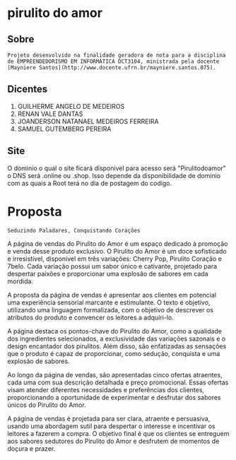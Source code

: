 # pirulito do amor

## Sobre
    Projeto desenvolvido na finalidade geradora de nota para a disciplina de EMPREENDEDORISMO EM INFORMÁTICA DCT3104, ministrada pela docente [Mayniere Santos](http://www.docente.ufrn.br/mayniere.santos.075).

## Dicentes
1. GUILHERME ANGELO DE MEDEIROS 
2. RENAN VALE DANTAS
3. JOANDERSON NATANAEL MEDEIROS FERREIRA
4. SAMUEL GUTEMBERG PEREIRA 
## Site
O dominio o qual o site ficará disponivel para acesso será "Pirulitodoamor" o DNS será .online ou .shop. Isso depende da disponibilidade de dominio com as quais a Root terá no dia de postagem do codigo.

# Proposta
``` Seduzindo Paladares, Conquistando Corações ```

A página de vendas do Pirulito do Amor é um espaço dedicado à promoção e venda desse produto exclusivo. O Pirulito do Amor é um doce sofisticado e irresistível, disponível em três variações: Cherry Pop, Pirulito Coração e 7belo. Cada variação possui um sabor único e cativante, projetado para despertar paixões e proporcionar uma explosão de sabores em cada mordida.

A proposta da página de vendas é apresentar aos clientes em potencial uma experiência sensorial marcante e estimulante. O texto é objetivo, utilizando uma linguagem formalizada, com o objetivo de descrever os atributos do produto e convencer os leitores a adquiri-lo.

A página destaca os pontos-chave do Pirulito do Amor, como a qualidade dos ingredientes selecionados, a exclusividade das variações sazonais e o design encantador dos pirulitos. Além disso, são enfatizadas as sensações que o produto é capaz de proporcionar, como sedução, conquista e uma explosão de sabores.

Ao longo da página de vendas, são apresentadas cinco ofertas atraentes, cada uma com sua descrição detalhada e preço promocional. Essas ofertas visam atender diferentes necessidades e preferências dos clientes, proporcionando a oportunidade de experimentar e desfrutar dos sabores únicos do Pirulito do Amor.

A página de vendas é projetada para ser clara, atraente e persuasiva, usando uma abordagem sutil para despertar o interesse e incentivar os leitores a fazerem a compra. O objetivo final é que os clientes se entreguem aos sabores sedutores do Pirulito do Amor e desfrutem de momentos de doçura e prazer.
